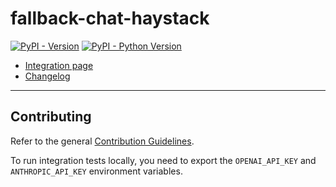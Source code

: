# fallback-chat-haystack

[![PyPI - Version](https://img.shields.io/pypi/v/fallback-chat-haystack.svg)](https://pypi.org/project/fallback-chat-haystack)
[![PyPI - Python Version](https://img.shields.io/pypi/pyversions/fallback-chat-haystack.svg)](https://pypi.org/project/fallback-chat-haystack)

- [Integration page](https://haystack.deepset.ai/integrations/fallback-chat)
- [Changelog](https://github.com/deepset-ai/haystack-core-integrations/blob/main/integrations/fallback_chat/CHANGELOG.md)

---

## Contributing

Refer to the general [Contribution Guidelines](https://github.com/deepset-ai/haystack-core-integrations/blob/main/CONTRIBUTING.md).

To run integration tests locally, you need to export the `OPENAI_API_KEY` and `ANTHROPIC_API_KEY` environment variables.